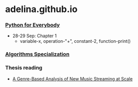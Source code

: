 # adelina.github.io

### [Python for Everybody](https://www.coursera.org/specializations/python)
- 28-29 Sep: Chapter 1
  - variable-x, operation-"+", constant-2, function-print()


### [Algorithms Specialization](https://www.coursera.org/specializations/algorithms)


### Thesis reading
- [A Genre-Based Analysis of New Music Streaming at Scale](https://research.atspotify.com/publications/a-genre-based-analysis-of-new-music-streaming-at-scale/)
